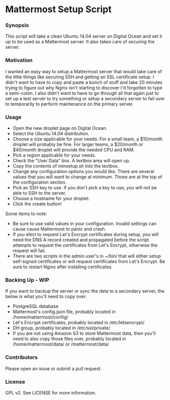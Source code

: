 # Mattermost Setup Script

### Synopsis
This script will take a clean Ubuntu 14.04 server on Digital Ocean and set it up to be
used as a Mattermost server.  It also takes care of securing the server.

### Motivation
I wanted an easy way to setup a Mattermost server that would take care of the little things like securing SSH and getting an SSL certificate setup.  I didn't want to have to copy and paste a bunch of stuff and take 20 minutes trying to figure out why Nginx isn't starting to discover I'd forgotten to type a semi-colon.  I also didn't want to have to go through all that again just to set up a test server to try something or setup a secondary server to fail over to temporarily to perform maintenance on the primary server.

### Usage

* Open the new droplet page on Digital Ocean.
* Select the Ubuntu 14.04 distribution.
* Choose a size applicable for your needs.  For a small team, a $10/month droplet will probably be fine.  For larger teams, a $20/month or $40/month droplet will provide the needed CPU and RAM.
* Pick a region applicable for your needs.
* Check the "User Data" box.  A textbox area will open up.
* Copy the contents of mmsetup.sh into the textbox.
* Change any configuration options you would like.  There are several values that you will want to change at minimum.  Those are at the top of the configuration section.
* Pick an SSH key to use.  If you don't pick a key to use, you will not be able to SSH to the server.
* Choose a hostname for your droplet.
* Click the create button!

Some items to note:
* Be sure to use valid values in your configuration.  Invalid settings can cause cause Mattermost to panic and crash.
* If you elect to request Let's Encrypt certificates during setup, you will need the DNS A record created and propagated before the script attempts to request the certificates from Let's Encrypt, otherwise the request will fail.
* There are two scripts in the admin user's in ~/bin/ that will either setup self-signed certificates or will request certificates from Let's Encrypt.  Be sure to restart Nginx after installing certificates.

### Backing Up - WIP

If you want to backup the server or sync the data to a secondary server, the below is what you'll need to copy over.
* PostgreSQL database
* Mattermost's config.json file, probably located in /home/mattermost/config/
* Let's Encrypt certificates, probably located in /etc/letsencrypt/
* DH group, probably located in /etc/ssl/private/
* If you are not using Amazon S3 to store Mattermost data, then you'll need to also copy those files over, probably located in /home/mattermost/data/ or /mattermost/data/

### Contributors

Please open an issue or submit a pull request.

### License

GPL v2.  See LICENSE for more information.
